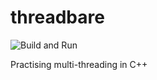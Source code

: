 # threadbare

![Build and Run](https://github.com/rufus-stone/threadbare/workflows/Build%20and%20Run/badge.svg)

Practising multi-threading in C++
